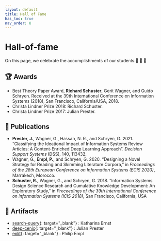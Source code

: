 ```yaml
---
layout: default
title: Hall of Fame
has_toc: true
nav_order: 8
---
```


# Hall-of-fame

On this page, we celebrate the accomplishments of our students 🎉 🍾 🎈

<!-- ## Publication of datasets -->

## 🏆 Awards

- Best Theory Paper Award, **Richard Schuster**, Gerit Wagner, and Guido Schryen. Received at the 39th International Conference on Information Systems (2018), San Francisco, California/USA, 2018.
- Christa Lindner Prize 2018: Richard Schuster.
- Christa Lindner Prize 2017: Julian Prester.

## 📒 Publications

- **Prester, J.**, Wagner, G., Hassan, N. R., and Schryen, G. 2021. “Classifying the Ideational Impact of Information Systems Review Articles: A Content-Enriched Deep Learning Approach”. *Decision Support Systems* (DSS), 140, 113432.
- Wagner, G., **Empl, P.**, and Schryen, G. 2020. “Designing a Novel Strategy for Reading and Skimming Literature Corpora,” in *Proceedings of the 28tℎ European Conference on Information Systems (ECIS 2020)*, Marrakech, Morocco.
- **Schuster, R.**, Wagner, G., and Schryen, G. 2018. “Information Systems Design Science Research and Cumulative Knowledge Development: An Exploratory Study,” in *Proceedings of the 39th International Conference on Information Systems (ICIS 2018)*, San Francisco, California, USA

## 💽 Artifacts

- [search-query](https://github.com/CoLRev-Environment/search-query){: target="_blank"} : Katharina Ernst
- [deep-cenic](https://github.com/julianprester/deep-cenic){: target="_blank"} : Julian Prester
- [enlit](https://github.com/geritwagner/enlit){: target="_blank"} : Philip Empl
